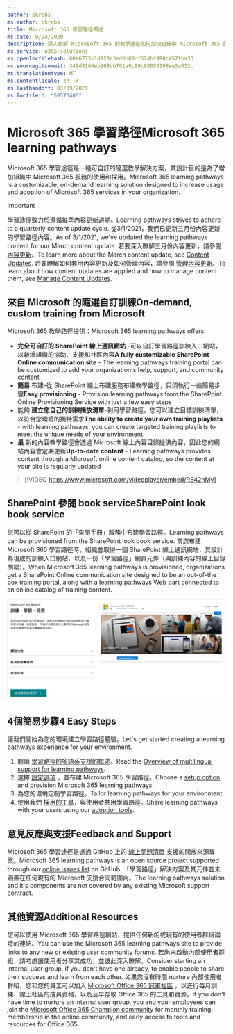 ```yaml
---
author: pkrebs
ms.author: pkrebs
title: Microsoft 365 學習路徑概述
ms.date: 9/24/2020
description: 深入瞭解 Microsoft 365 的教學途徑如何加快組織中 Microsoft 365 服務的使用和採用。 學習路徑包括自訂的 SharePoint 線上網頁元件，以及可輕鬆布建至您的 Microsoft 365 租使用者的新式 SharePoint 線上通訊訓練網站。
ms.service: o365-solutions
ms.openlocfilehash: 60a6775b1d128c3ed0b88df62dbf990c457fba33
ms.sourcegitcommit: 349d9164eb268cb701a9c99c88053198ee3a032c
ms.translationtype: MT
ms.contentlocale: zh-TW
ms.lasthandoff: 03/09/2021
ms.locfileid: "50573405"
---
```

# <a name="microsoft-365-learning-pathways"></a><span data-ttu-id="2011c-104">Microsoft 365 學習路徑</span><span class="sxs-lookup"><span data-stu-id="2011c-104">Microsoft 365 learning pathways</span></span> 
<span data-ttu-id="2011c-105">Microsoft 365 學習途徑是一種可自訂的隨選教學解決方案，其設計目的是為了增加組織中 Microsoft 365 服務的使用和採用。</span><span class="sxs-lookup"><span data-stu-id="2011c-105">Microsoft 365 learning pathways is a customizable, on-demand learning solution designed to increase usage and adoption of Microsoft 365 services in your organization.</span></span>    

> [!IMPORTANT]
> <span data-ttu-id="2011c-106">學習途徑致力於遵循每季內容更新週期。</span><span class="sxs-lookup"><span data-stu-id="2011c-106">Learning pathways strives to adhere to a quarterly content update cycle.</span></span> <span data-ttu-id="2011c-107">從3/1/2021，我們已更新三月份內容更新的學習路徑內容。</span><span class="sxs-lookup"><span data-stu-id="2011c-107">As of 3/1/2021, we've updated the learning pathways content for our March content update.</span></span> <span data-ttu-id="2011c-108">若要深入瞭解三月份內容更新，請參閱 [內容更新](custom_contentupdates.md)。</span><span class="sxs-lookup"><span data-stu-id="2011c-108">To learn more about the March content update, see [Content Updates](custom_contentupdates.md).</span></span> <span data-ttu-id="2011c-109">若要瞭解如何套用內容更新及如何管理內容，請參閱 [管理內容更新](custom_contentupdatesmanage.md)。</span><span class="sxs-lookup"><span data-stu-id="2011c-109">To learn about how content updates are applied and how to manage content them, see [Manage Content Updates](custom_contentupdatesmanage.md).</span></span>  

## <a name="on-demand-custom-training-from-microsoft"></a><span data-ttu-id="2011c-110">來自 Microsoft 的隨選自訂訓練</span><span class="sxs-lookup"><span data-stu-id="2011c-110">On-demand, custom training from Microsoft</span></span>

<span data-ttu-id="2011c-111">Microsoft 365 教學路徑提供：</span><span class="sxs-lookup"><span data-stu-id="2011c-111">Microsoft 365 learning pathways offers:</span></span>

- <span data-ttu-id="2011c-112">**完全可自訂的 SharePoint 線上通訊網站** -可以自訂學習路徑訓練入口網站，以新增組織的協助、支援和社區內容</span><span class="sxs-lookup"><span data-stu-id="2011c-112">**A fully customizable SharePoint Online communication site** - The learning pathways training portal can be customized to add your organization's help, support, and community content</span></span>
- <span data-ttu-id="2011c-113">**簡易** 布建-從 SharePoint 線上布建服務布建教學路徑，只須執行一些簡易步驟</span><span class="sxs-lookup"><span data-stu-id="2011c-113">**Easy provisioning** - Provision learning pathways from the SharePoint Online Provisioning Service with just a few easy steps</span></span>
- <span data-ttu-id="2011c-114">能夠 **建立您自己的訓練播放清單**-利用學習路徑，您可以建立目標訓練清單，以符合您環境的獨特需求</span><span class="sxs-lookup"><span data-stu-id="2011c-114">**The ability to create your own training playlists** - with learning pathways, you can create targeted training playlists to meet the unique needs of your environment</span></span>
- <span data-ttu-id="2011c-115">**最** 新的內容教學路徑會透過 Microsoft 線上內容目錄提供內容，因此您的網站內容會定期更新</span><span class="sxs-lookup"><span data-stu-id="2011c-115">**Up-to-date content** - Learning pathways provides content through a Microsoft online content catalog, so the content at your site is regularly updated</span></span>

> [!VIDEO https://www.microsoft.com/videoplayer/embed/RE42hMy]

## <a name="sharepoint-look-book-service"></a><span data-ttu-id="2011c-116">SharePoint 參閱 book service</span><span class="sxs-lookup"><span data-stu-id="2011c-116">SharePoint look book service</span></span>
<span data-ttu-id="2011c-117">您可以從 SharePoint 的「查閱手冊」服務中布建學習路徑。</span><span class="sxs-lookup"><span data-stu-id="2011c-117">Learning pathways can be provisioned from the SharePoint look book service.</span></span> <span data-ttu-id="2011c-118">當您布建 Microsoft 365 學習路徑時，組織會取得一個 SharePoint 線上通訊網站，其設計為現成的訓練入口網站，以及一份「學習路徑」網頁元件（與訓練內容的線上目錄關聯）。</span><span class="sxs-lookup"><span data-stu-id="2011c-118">When Microsoft 365 learning pathways is provisioned, organizations get a SharePoint Online communication site designed to be an out-of-the box training portal, along with a learning pathways Web part connected to an online catalog of training content.</span></span> 

![SharePoint 查看圖書布建頁面](media/cg-provision.png)

## <a name="4-easy-steps"></a><span data-ttu-id="2011c-120">4個簡易步驟</span><span class="sxs-lookup"><span data-stu-id="2011c-120">4 Easy Steps</span></span>
<span data-ttu-id="2011c-121">讓我們開始為您的環境建立學習路徑體驗。</span><span class="sxs-lookup"><span data-stu-id="2011c-121">Let's get started creating a learning pathways experience for your environment.</span></span>
1. <span data-ttu-id="2011c-122">閱讀 [學習路徑的多語系支援的概述](custom_overview_ml.md)。</span><span class="sxs-lookup"><span data-stu-id="2011c-122">Read the [Overview of multilingual support for learning pathways](custom_overview_ml.md).</span></span> 
2. <span data-ttu-id="2011c-123">選擇 [設定選項](custom_setupoptions.md) ，並布建 Microsoft 365 學習路徑。</span><span class="sxs-lookup"><span data-stu-id="2011c-123">Choose a [setup option](custom_setupoptions.md) and provision Microsoft 365 learning pathways.</span></span>  
3. <span data-ttu-id="2011c-124">為您的環境定制學習路徑。</span><span class="sxs-lookup"><span data-stu-id="2011c-124">Tailor learning pathways for your environment.</span></span>
4. <span data-ttu-id="2011c-125">使用我們 [採用的工具](driveadoption.md)，與使用者共用學習路徑。</span><span class="sxs-lookup"><span data-stu-id="2011c-125">Share learning pathways with your users using our [adoption tools](driveadoption.md).</span></span>

## <a name="feedback-and-support"></a><span data-ttu-id="2011c-126">意見反應與支援</span><span class="sxs-lookup"><span data-stu-id="2011c-126">Feedback and Support</span></span>

<span data-ttu-id="2011c-127">Microsoft 365 學習途徑是透過 GitHub 上的 [線上問題清單](https://aka.ms/CustomLearningHelp) 支援的開放來源專案。</span><span class="sxs-lookup"><span data-stu-id="2011c-127">Microsoft 365 learning pathways is an open source project supported through our [online issues list](https://aka.ms/CustomLearningHelp) on GitHub.</span></span> <span data-ttu-id="2011c-128">「學習路徑」解決方案及其元件並未涵蓋在任何現有的 Microsoft 支援合同範圍內。</span><span class="sxs-lookup"><span data-stu-id="2011c-128">The learning pathways solution and it's components are not covered by any existing Microsoft support contract.</span></span>  

## <a name="additional-resources"></a><span data-ttu-id="2011c-129">其他資源</span><span class="sxs-lookup"><span data-stu-id="2011c-129">Additional Resources</span></span>
<span data-ttu-id="2011c-130">您可以使用 Microsoft 365 學習路徑網站，提供任何新的或現有的使用者群組論壇的連結。</span><span class="sxs-lookup"><span data-stu-id="2011c-130">You can use the Microsoft 365 learning pathways site to provide links to any new or existing user community forums.</span></span> <span data-ttu-id="2011c-131">若尚未啟動內部使用者群組，請考慮讓使用者分享其成功，並彼此深入瞭解。</span><span class="sxs-lookup"><span data-stu-id="2011c-131">Consider starting an internal user group, if you don't have one already, to enable people to share their success and learn from each other.</span></span>  <span data-ttu-id="2011c-132">如果您沒有時間 nurture 內部使用者群組，您和您的員工可以加入 [Microsoft Office 365 冠軍社區](https://aka.ms/O365Champions) ，以進行每月訓練、線上社區的成員資格，以及及早存取 Office 365 的工具和資源。</span><span class="sxs-lookup"><span data-stu-id="2011c-132">If you don't have time to nurture an internal user group, you and your employees can join the [Microsoft Office 365 Champion community](https://aka.ms/O365Champions) for monthly training, membership in the online community, and early access to tools and resources for Office 365.</span></span>